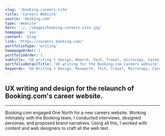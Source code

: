 ```yaml
---
slug: '/booking-careers-site'
title: 'Careers Website'
source: 'Booking.com'
type: 'Website'
hero: './../images/booking-careers-site.jpg'
homepage: 'yes'
content: 'blog'
link: 'https://careers.booking.com/'
portfolioType: 'writing'
homepageOrder: 1
portfolioOrder: 1
subtitle: 'UX writing + design, Rearch, Tech, Travel, microcopy, Careers/Staffing'
portfolioDetailTitle: 'UX writing for the Booking.com Careers website'
keywords: 'UX Writing + Design, Research, Tech, Travel, Microcopy, Careers/Staffing'
---
```


## UX writing and design for the relaunch of Booking.com's career website.

---

Booking.com engaged One North for a new careers website. Working intimately with the Booking team, I conducted interviews, designed personas, and proposed brand narratives. Using all this, I worked with content and web designers to craft all the web text.
